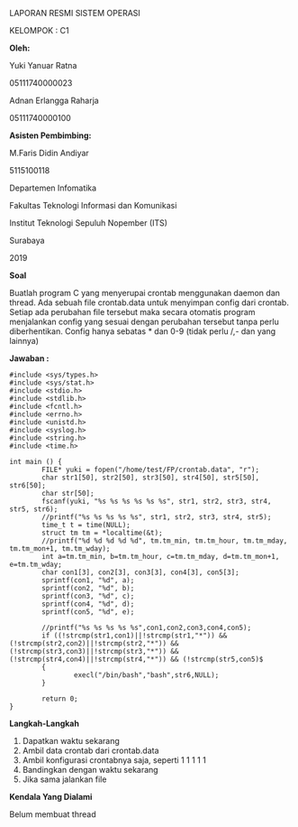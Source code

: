 LAPORAN RESMI
SISTEM OPERASI



KELOMPOK : C1

**Oleh:**

Yuki Yanuar Ratna

05111740000023

Adnan Erlangga Raharja

05111740000100

**Asisten Pembimbing:**

M.Faris Didin Andiyar

5115100118

Departemen Infomatika

Fakultas Teknologi Informasi dan Komunikasi

Institut Teknologi Sepuluh Nopember (ITS)

Surabaya

2019

**Soal**

Buatlah program C yang menyerupai crontab menggunakan daemon dan thread. Ada sebuah file crontab.data untuk menyimpan config dari crontab. Setiap ada perubahan file tersebut maka secara otomatis program menjalankan config yang sesuai dengan perubahan tersebut tanpa perlu diberhentikan. Config hanya sebatas * dan 0-9 (tidak perlu /,- dan yang lainnya)

**Jawaban :**

```
#include <sys/types.h>
#include <sys/stat.h>
#include <stdio.h>
#include <stdlib.h>
#include <fcntl.h>
#include <errno.h>
#include <unistd.h>
#include <syslog.h>
#include <string.h>
#include <time.h>

int main () {
        FILE* yuki = fopen("/home/test/FP/crontab.data", "r");
        char str1[50], str2[50], str3[50], str4[50], str5[50], str6[50];
        char str[50];
        fscanf(yuki, "%s %s %s %s %s %s", str1, str2, str3, str4, str5, str6);
        //printf("%s %s %s %s %s", str1, str2, str3, str4, str5);
        time_t t = time(NULL);
        struct tm tm = *localtime(&t);
        //printf("%d %d %d %d %d", tm.tm_min, tm.tm_hour, tm.tm_mday, tm.tm_mon+1, tm.tm_wday);
        int a=tm.tm_min, b=tm.tm_hour, c=tm.tm_mday, d=tm.tm_mon+1, e=tm.tm_wday;
        char con1[3], con2[3], con3[3], con4[3], con5[3];
        sprintf(con1, "%d", a);
        sprintf(con2, "%d", b);
        sprintf(con3, "%d", c);
        sprintf(con4, "%d", d);
        sprintf(con5, "%d", e);

        //printf("%s %s %s %s %s",con1,con2,con3,con4,con5);
        if ((!strcmp(str1,con1)||!strcmp(str1,"*")) && (!strcmp(str2,con2)||!strcmp(str2,"*")) && (!strcmp(str3,con3)||!strcmp(str3,"*")) && (!strcmp(str4,con4)||!strcmp(str4,"*")) && (!strcmp(str5,con5)$
        {
                execl("/bin/bash","bash",str6,NULL);
        }

        return 0;
}
```

**Langkah-Langkah**

1. Dapatkan waktu sekarang
2. Ambil data crontab dari crontab.data
3. Ambil konfigurasi crontabnya saja, seperti 1 1 1 1 1
4. Bandingkan dengan waktu sekarang
5. Jika sama jalankan file

**Kendala Yang Dialami**

Belum membuat thread 
